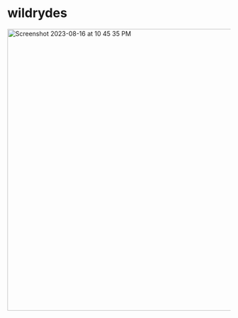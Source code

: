 # wildrydes
<img width="635" alt="Screenshot 2023-08-16 at 10 45 35 PM" src="https://github.com/s890126/wildrydes/assets/65753398/be5912f5-7fef-4502-83c1-3314bcb75a85">
